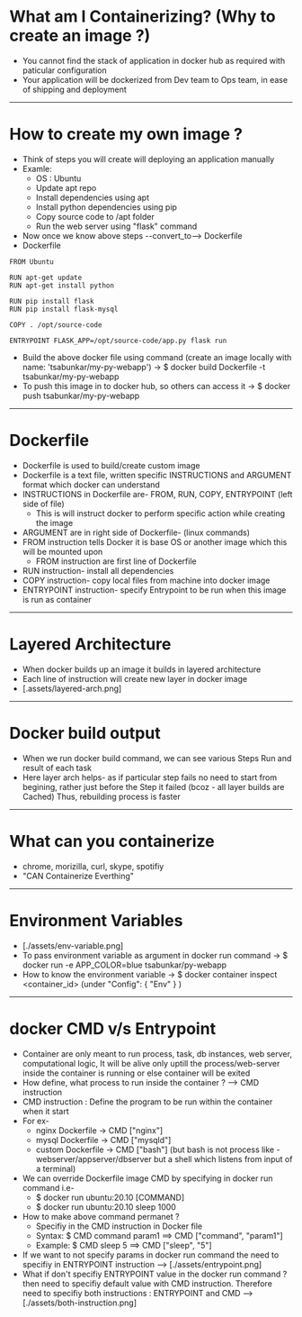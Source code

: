 # What am I Containerizing? (Why to create an image ?)

- You cannot find the stack of application in docker hub as required with paticular configuration
- Your application will be dockerized from Dev team to Ops team, in ease of shipping and deployment

---

# How to create my own image ?

- Think of steps you will create will deploying an application manually
- Examle:
  - OS : Ubuntu
  - Update apt repo
  - Install dependencies using apt
  - Install python dependencies using pip
  - Copy source code to /apt folder
  - Run the web server using "flask" command
- Now once we know above steps --convert_to--> Dockerfile
- Dockerfile

```
FROM Ubuntu

RUN apt-get update
RUN apt-get install python

RUN pip install flask
RUN pip install flask-mysql

COPY . /opt/source-code

ENTRYPOINT FLASK_APP=/opt/source-code/app.py flask run

```

- Build the above docker file using command (create an image locally with name: 'tsabunkar/my-py-webapp') -> \$ docker build Dockerfile -t tsabunkar/my-py-webapp
- To push this image in to docker hub, so others can access it -> \$ docker push tsabunkar/my-py-webapp

---

# Dockerfile

- Dockerfile is used to build/create custom image
- Dockerfile is a text file, written specific INSTRUCTIONS and ARGUMENT format which docker can understand
- INSTRUCTIONS in Dockerfile are- FROM, RUN, COPY, ENTRYPOINT (left side of file)
  - This is will instruct docker to perform specific action while creating the image
- ARGUMENT are in right side of Dockerfile- (linux commands)
- FROM instruction tells Docker it is base OS or another image which this will be mounted upon
  - FROM instruction are first line of Dockerfile
- RUN instruction- install all dependencies
- COPY instruction- copy local files from machine into docker image
- ENTRYPOINT instruction- specify Entrypoint to be run when this image is run as container

---

# Layered Architecture

- When docker builds up an image it builds in layered architecture
- Each line of instruction will create new layer in docker image
- [.assets/layered-arch.png]

---

# Docker build output

- When we run docker build command, we can see various Steps Run and result of each task
- Here layer arch helps- as if particular step fails no need to start from begining, rather just before the Step it failed (bcoz - all layer builds are Cached) Thus, rebuilding process is faster

---

# What can you containerize

- chrome, morizilla, curl, skype, spotifiy
- "CAN Containerize Everthing"

---

# Environment Variables

- [./assets/env-variable.png]
- To pass environment variable as argument in docker run command -> \$ docker run -e APP_COLOR=blue tsabunkar/py-webapp
- How to know the environment variable -> \$ docker container inspect <container_id> (under "Config": { "Env" } )

---

# docker CMD v/s Entrypoint

- Container are only meant to run process, task, db instances, web server, computational logic, It will be alive only uptill the process/web-server inside the container is running or else container will be exited
- How define, what process to run inside the container ? --> CMD instruction
- CMD instruction : Define the program to be run within the container when it start
- For ex-
  - nginx Dockerfile -> CMD ["nginx"]
  - mysql Dockerfile -> CMD ["mysqld"]
  - custom Dockerfile -> CMD ["bash"] (but bash is not process like - webserver/appserver/dbserver but a shell which listens from input of a terminal)
- We can override Dockerfile image CMD by specifying in docker run command i.e-
  - \$ docker run ubuntu:20.10 [COMMAND]
  - \$ docker run ubuntu:20.10 sleep 1000
- How to make above command permanet ?
  - Specifiy in the CMD instruction in Docker file
  - Syntax: \$ CMD command param1 ==> CMD ["command", "param1"]
  - Example: \$ CMD sleep 5 ==> CMD ["sleep", "5"]
- If we want to not specify params in docker run command the need to specifiy in ENTRYPOINT instruction --> [./assets/entrypoint.png]
- What if don't specifiy ENTRYPOINT value in the docker run command ? then need to specifiy default value with CMD instruction. Therefore need to specifiy both instructions : ENTRYPOINT and CMD --> [./assets/both-instruction.png]
